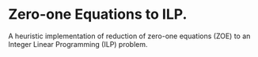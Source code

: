 # Zero-one Equations to ILP.
A heuristic implementation of reduction of zero-one equations (ZOE) to an Integer Linear Programming (ILP) problem.
